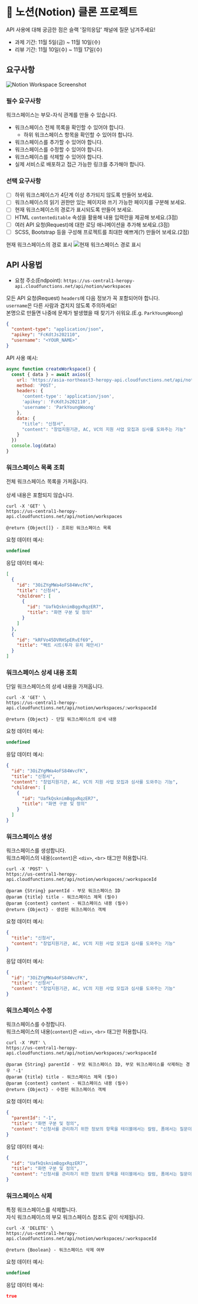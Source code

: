 # 📙 노션(Notion) 클론 프로젝트

API 사용에 대해 궁금한 점은 슬랙 '질의응답' 채널에 질문 남겨주세요!

- 과제 기간: 11월 5일(금) ~ 11월 10일(수)
- 리뷰 기간: 11월 10일(수) ~ 11월 17일(수)

## 요구사항

![Notion Workspace Screenshot]()

### 필수 요구사항

워크스페이스는 부모-자식 관계를 만들 수 있습니다.

- 워크스페이스 전체 목록을 확인할 수 있어야 합니다.
  - 하위 워크스페이스 항목을 확인할 수 있어야 합니다.
- 워크스페이스를 추가할 수 있어야 합니다.
- 워크스페이스를 수정할 수 있어야 합니다.
- 워크스페이스를 삭제할 수 있어야 합니다.
- 실제 서비스로 배포하고 접근 가능한 링크를 추가해야 합니다.

### 선택 요구사항

- [ ] 하위 워크스페이스가 4단계 이상 추가되지 않도록 만들어 보세요.
- [ ] 워크스페이스의 읽기 권한만 있는 페이지와 쓰기 가능한 페이지를 구분해 보세요.
- [ ] 현재 워크스페이스의 경로가 표시되도록 만들어 보세요.
- [ ] HTML `contenteditable` 속성을 활용해 내용 입력란을 제공해 보세요.(3점)
- [ ] 여러 API 요청(Request)에 대한 로딩 애니메이션을 추가해 보세요.(3점)
- [ ] SCSS, Bootstrap 등을 구성해 프로젝트를 최대한 예쁘게(?) 만들어 보세요.(2점)

현재 워크스페이스의 경로 표시
![현재 워크스페이스 경로 표시]()

## API 사용법

- 요청 주소(Endpoint): `https://us-central1-heropy-api.cloudfunctions.net/api/notion/workspaces`

모든 API 요청(Request) `headers`에 다음 정보가 꼭 포함되어야 합니다.<br>
`username`은 다른 사람과 겹치지 않도록 주의하세요!<br>
본명으로 만들면 나중에 문제가 발생했을 때 찾기가 쉬워요.(E.g. `ParkYoungWoong`)

```json
{
  "content-type": "application/json",
  "apikey": "FcKdtJs202110",
  "username": "<YOUR_NAME>"
}
```

API 사용 예시:

```js
async function createWorkspace() {
  const { data } = await axios({
    url: 'https://asia-northeast3-heropy-api.cloudfunctions.net/api/notion/workspaces',
    method: 'POST',
    headers: {
      'content-type': 'application/json',
      'apikey': 'FcKdtJs202110',
      'username': 'ParkYoungWoong'
    },
    data: {
      "title": "신청서",
      "content": "창업지원기관, AC, VC의 지원 사업 모집과 심사를 도와주는 기능"
    }
  })
  console.log(data)
}
```

### 워크스페이스 목록 조회

전체 워크스페이스 목록을 가져옵니다.<br>  
상세 내용은 포함되지 않습니다.

```curl
curl -X 'GET' \ 
https://us-central1-heropy-api.cloudfunctions.net/api/notion/workspaces
```

```plaintext
@return {Object[]} - 조회된 워크스페이스 목록
```

요청 데이터 예시:

```js
undefined
```

응답 데이터 예시:

```json
[
  {
    "id": "3OiZYgMWa4oFS84WvcFK",
    "title": "신청서",
    "children": [
      {
        "id": "UafkQsknimBqgxRqzER7",
        "title": "화면 구분 및 정의"
      }
    ]
  },
  {
    "id": "kRFVo45DVRHSpERvEf69",
    "title": "팩트 시트(투자 유치 제안서)"
  }
]
```

### 워크스페이스 상세 내용 조회

단일 워크스페이스의 상세 내용을 가져옵니다.

```curl
curl -X 'GET' \ 
https://us-central1-heropy-api.cloudfunctions.net/api/notion/workspaces/:workspaceId
```

```plaintext
@return {Object} - 단일 워크스페이스의 상세 내용
```

요청 데이터 예시:

```js
undefined
```

응답 데이터 예시:

```json
{
  "id": "3OiZYgMWa4oFS84WvcFK",
  "title": "신청서",
  "content": "창업지원기관, AC, VC의 지원 사업 모집과 심사를 도와주는 기능",
  "children": [
    {
      "id": "UafkQsknimBqgxRqzER7",
      "title": "화면 구분 및 정의"
    }
  ]
}
```

### 워크스페이스 생성

워크스페이스를 생성합니다.<br>
워크스페이스의 내용(`content`)은 `<div>`, `<br>` 태그만 허용합니다.

```curl
curl -X 'POST' \ 
https://us-central1-heropy-api.cloudfunctions.net/api/notion/workspaces/:workspaceId
```

```plaintext
@param {String} parentId - 부모 워크스페이스 ID
@param {title} title - 워크스페이스 제목 (필수)
@param {content} content - 워크스페이스 내용 (필수)
@return {Object} - 생성된 워크스페이스 객체
```

요청 데이터 예시:

```json
{
  "title": "신청서",
  "content": "창업지원기관, AC, VC의 지원 사업 모집과 심사를 도와주는 기능"
}
```

응답 데이터 예시:

```json
{
  "id": "3OiZYgMWa4oFS84WvcFK",
  "title": "신청서",
  "content": "창업지원기관, AC, VC의 지원 사업 모집과 심사를 도와주는 기능"
}
```

### 워크스페이스 수정

워크스페이스를 수정합니다.<br>
워크스페이스의 내용(`content`)은 `<div>`, `<br>` 태그만 허용합니다.

```curl
curl -X 'PUT' \ 
https://us-central1-heropy-api.cloudfunctions.net/api/notion/workspaces/:workspaceId
```

```plaintext
@param {String} parentId - 부모 워크스페이스 ID, 부모 워크스페이스를 삭제하는 경우 '-1' 
@param {title} title - 워크스페이스 제목 (필수)
@param {content} content - 워크스페이스 내용 (필수)
@return {Object} - 수정된 워크스페이스 객체
```

요청 데이터 예시:

```json
{
  "parentId": "-1",
  "title": "화면 구분 및 정의",
  "content": "신청서를 관리하기 위한 정보의 항목을 테이블에서는 칼럼, 폼에서는 질문이라 칭합니다.(칼럼과 폼은 연결되어있음)"
}
```

응답 데이터 예시:

```json
{
  "id": "UafkQsknimBqgxRqzER7",
  "title": "화면 구분 및 정의",
  "content": "신청서를 관리하기 위한 정보의 항목을 테이블에서는 칼럼, 폼에서는 질문이라 칭합니다.(칼럼과 폼은 연결되어있음)"
}
```

### 워크스페이스 삭제

특정 워크스페이스를 삭제합니다.<br>
자식 워크스페이스의 부모 워크스페이스 참조도 같이 삭제됩니다.

```curl
curl -X 'DELETE' \ 
https://us-central1-heropy-api.cloudfunctions.net/api/notion/workspaces/:workspaceId
```

```plaintext
@return {Boolean} - 워크스페이스 삭제 여부
```

요청 데이터 예시:

```js
undefined
```

응답 데이터 예시:

```json
true
```
